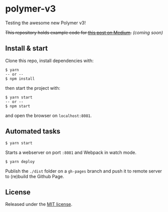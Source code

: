 # polymer-v3
Testing the awesome new Polymer v3!

~~This repository holds example code for [this post on Medium]().~~ *(coming soon)*

## Install & start
Clone this repo, install dependencies with:

```
$ yarn 
-- or --
$ npm install
```

then start the project with:

```
$ yarn start
-- or --
$ npm start
```

and open the browser on ```localhost:8081```.

## Automated tasks
```
$ yarn start
```
Starts a webserver on port ```:8081``` and Webpack in watch mode.

```
$ yarn deploy
```
Publish the ```./dist``` folder on a ```gh-pages``` branch and push it to remote server to (re)build the Github Page.


## License
Released under the [MIT license](LICENSE).


